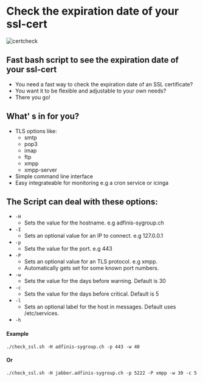 # Check the expiration date of your ssl-cert
![certcheck](pic/certcheck.png?raw=true)

## Fast bash script to see the expiration date of your ssl-cert
* You need a fast way to check the expiration date of an SSL certificate?
* You want it to be flexible and adjustable to your own needs?
* There you go!

## What' s in for you?
* TLS options like:
  * smtp
  * pop3
  * imap
  * ftp
  * xmpp
  * xmpp-server
* Simple command line interface
* Easy integrateable for monitoring e.g a cron service or icinga

## The Script can deal with these options:
* `-H`
  * Sets the value for the hostname. e.g adfinis-sygroup.ch
* `-I`
  * Sets an optional value for an IP to connect. e.g 127.0.0.1
* `-p`
  * Sets the value for the port. e.g 443
* `-P`
  * Sets an optional value for an TLS protocol. e.g xmpp.
  * Automatically gets set for some known port numbers.
* `-w`
  * Sets the value for the days before warning. Default is 30
* `-c`
  * Sets the value for the days before critical. Default is 5
* `-l`
  * Sets an optional label for the host in messages. Default uses /etc/services.
* `-h`


#### Example
```
./check_ssl.sh -H adfinis-sygroup.ch -p 443 -w 40
```
#### Or
```
./check_ssl.sh -H jabber.adfinis-sygroup.ch -p 5222 -P xmpp -w 30 -c 5
```

